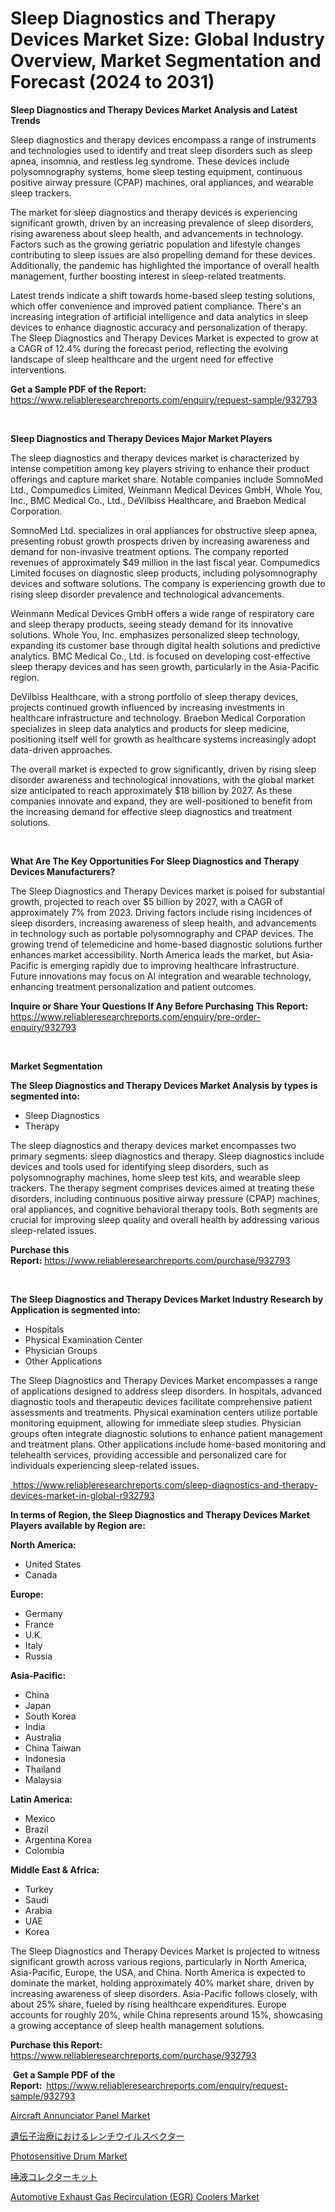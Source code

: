<p><h1>Sleep Diagnostics and Therapy Devices Market Size: Global Industry Overview, Market Segmentation and Forecast (2024 to 2031)</h1></p><p><strong>Sleep Diagnostics and Therapy Devices Market Analysis and Latest Trends</strong></p>
<p><p>Sleep diagnostics and therapy devices encompass a range of instruments and technologies used to identify and treat sleep disorders such as sleep apnea, insomnia, and restless leg syndrome. These devices include polysomnography systems, home sleep testing equipment, continuous positive airway pressure (CPAP) machines, oral appliances, and wearable sleep trackers. </p><p>The market for sleep diagnostics and therapy devices is experiencing significant growth, driven by an increasing prevalence of sleep disorders, rising awareness about sleep health, and advancements in technology. Factors such as the growing geriatric population and lifestyle changes contributing to sleep issues are also propelling demand for these devices. Additionally, the pandemic has highlighted the importance of overall health management, further boosting interest in sleep-related treatments.</p><p>Latest trends indicate a shift towards home-based sleep testing solutions, which offer convenience and improved patient compliance. There's an increasing integration of artificial intelligence and data analytics in sleep devices to enhance diagnostic accuracy and personalization of therapy. The Sleep Diagnostics and Therapy Devices Market is expected to grow at a CAGR of 12.4% during the forecast period, reflecting the evolving landscape of sleep healthcare and the urgent need for effective interventions.</p></p>
<p><strong>Get a Sample PDF of the Report:&nbsp;</strong> <a href="https://www.reliableresearchreports.com/enquiry/request-sample/932793">https://www.reliableresearchreports.com/enquiry/request-sample/932793</a></p>
<p>&nbsp;</p>
<p><strong>Sleep Diagnostics and Therapy Devices Major Market Players</strong></p>
<p><p>The sleep diagnostics and therapy devices market is characterized by intense competition among key players striving to enhance their product offerings and capture market share. Notable companies include SomnoMed Ltd., Compumedics Limited, Weinmann Medical Devices GmbH, Whole You, Inc., BMC Medical Co., Ltd., DeVilbiss Healthcare, and Braebon Medical Corporation.</p><p>SomnoMed Ltd. specializes in oral appliances for obstructive sleep apnea, presenting robust growth prospects driven by increasing awareness and demand for non-invasive treatment options. The company reported revenues of approximately $49 million in the last fiscal year. Compumedics Limited focuses on diagnostic sleep products, including polysomnography devices and software solutions. The company is experiencing growth due to rising sleep disorder prevalence and technological advancements.</p><p>Weinmann Medical Devices GmbH offers a wide range of respiratory care and sleep therapy products, seeing steady demand for its innovative solutions. Whole You, Inc. emphasizes personalized sleep technology, expanding its customer base through digital health solutions and predictive analytics. BMC Medical Co., Ltd. is focused on developing cost-effective sleep therapy devices and has seen growth, particularly in the Asia-Pacific region.</p><p>DeVilbiss Healthcare, with a strong portfolio of sleep therapy devices, projects continued growth influenced by increasing investments in healthcare infrastructure and technology. Braebon Medical Corporation specializes in sleep data analytics and products for sleep medicine, positioning itself well for growth as healthcare systems increasingly adopt data-driven approaches.</p><p>The overall market is expected to grow significantly, driven by rising sleep disorder awareness and technological innovations, with the global market size anticipated to reach approximately $18 billion by 2027. As these companies innovate and expand, they are well-positioned to benefit from the increasing demand for effective sleep diagnostics and treatment solutions.</p></p>
<p>&nbsp;</p>
<p><strong>What Are The Key Opportunities For Sleep Diagnostics and Therapy Devices Manufacturers?</strong></p>
<p><p>The Sleep Diagnostics and Therapy Devices market is poised for substantial growth, projected to reach over $5 billion by 2027, with a CAGR of approximately 7% from 2023. Driving factors include rising incidences of sleep disorders, increasing awareness of sleep health, and advancements in technology such as portable polysomnography and CPAP devices. The growing trend of telemedicine and home-based diagnostic solutions further enhances market accessibility. North America leads the market, but Asia-Pacific is emerging rapidly due to improving healthcare infrastructure. Future innovations may focus on AI integration and wearable technology, enhancing treatment personalization and patient outcomes.</p></p>
<p><strong>Inquire or Share Your Questions If Any Before Purchasing This Report:</strong> <a href="https://www.reliableresearchreports.com/enquiry/pre-order-enquiry/932793">https://www.reliableresearchreports.com/enquiry/pre-order-enquiry/932793</a></p>
<p>&nbsp;</p>
<p><strong>Market Segmentation</strong></p>
<p><strong>The Sleep Diagnostics and Therapy Devices Market Analysis by types is segmented into:</strong></p>
<p><ul><li>Sleep Diagnostics</li><li>Therapy</li></ul></p>
<p><p>The sleep diagnostics and therapy devices market encompasses two primary segments: sleep diagnostics and therapy. Sleep diagnostics include devices and tools used for identifying sleep disorders, such as polysomnography machines, home sleep test kits, and wearable sleep trackers. The therapy segment comprises devices aimed at treating these disorders, including continuous positive airway pressure (CPAP) machines, oral appliances, and cognitive behavioral therapy tools. Both segments are crucial for improving sleep quality and overall health by addressing various sleep-related issues.</p></p>
<p><strong>Purchase this Report:&nbsp;</strong><a href="https://www.reliableresearchreports.com/purchase/932793">https://www.reliableresearchreports.com/purchase/932793</a></p>
<p>&nbsp;</p>
<p><strong>The Sleep Diagnostics and Therapy Devices Market Industry Research by Application is segmented into:</strong></p>
<p><ul><li>Hospitals</li><li>Physical Examination Center</li><li>Physician Groups</li><li>Other Applications</li></ul></p>
<p><p>The Sleep Diagnostics and Therapy Devices Market encompasses a range of applications designed to address sleep disorders. In hospitals, advanced diagnostic tools and therapeutic devices facilitate comprehensive patient assessments and treatments. Physical examination centers utilize portable monitoring equipment, allowing for immediate sleep studies. Physician groups often integrate diagnostic solutions to enhance patient management and treatment plans. Other applications include home-based monitoring and telehealth services, providing accessible and personalized care for individuals experiencing sleep-related issues.</p></p>
<p><a href="https://www.reliableresearchreports.com/sleep-diagnostics-and-therapy-devices-market-in-global-r932793">&nbsp;https://www.reliableresearchreports.com/sleep-diagnostics-and-therapy-devices-market-in-global-r932793</a></p>
<p><strong>In terms of Region, the Sleep Diagnostics and Therapy Devices Market Players available by Region are:</strong></p>
<p>
    <p> <strong> North America: </strong>
        <ul>
            <li>United States</li>
            <li>Canada</li>
        </ul>
        </p> 
    <p> <strong> Europe: </strong>
        <ul>
            <li>Germany</li>
            <li>France</li>
            <li>U.K.</li>
            <li>Italy</li>
            <li>Russia</li>
        </ul>
        </p> 
    <p> <strong> Asia-Pacific: </strong>
        <ul>
            <li>China</li>
            <li>Japan</li>
            <li>South Korea</li>
            <li>India</li>
            <li>Australia</li>
            <li>China Taiwan</li>
            <li>Indonesia</li>
            <li>Thailand</li>
            <li>Malaysia</li>
        </ul>
        </p> 
    <p> <strong> Latin America: </strong>
        <ul>
            <li>Mexico</li>
            <li>Brazil</li>
            <li>Argentina Korea</li>
            <li>Colombia</li>
        </ul>
        </p> 
    <p> <strong> Middle East & Africa: </strong>
        <ul>
            <li>Turkey</li>
            <li>Saudi</li>
            <li>Arabia</li>
            <li>UAE</li>
            <li>Korea</li>
        </ul>
    </p>
    </p>
<p><p>The Sleep Diagnostics and Therapy Devices Market is projected to witness significant growth across various regions, particularly in North America, Asia-Pacific, Europe, the USA, and China. North America is expected to dominate the market, holding approximately 40% market share, driven by increasing awareness of sleep disorders. Asia-Pacific follows closely, with about 25% share, fueled by rising healthcare expenditures. Europe accounts for roughly 20%, while China represents around 15%, showcasing a growing acceptance of sleep health management solutions.</p></p>
<p><strong>Purchase this Report: </strong><a href="https://www.reliableresearchreports.com/purchase/932793">https://www.reliableresearchreports.com/purchase/932793</a></p>
<p>&nbsp;<strong>Get a Sample PDF of the Report:&nbsp;&nbsp;</strong><a href="https://www.reliableresearchreports.com/enquiry/request-sample/932793">https://www.reliableresearchreports.com/enquiry/request-sample/932793</a></p>
<p><strong></strong></p>
<p><p><a href="https://www.linkedin.com/pulse/why-should-you-invest-aircraft-annunciator-panel-market-5fxge?trackingId=KqJaQOw1Q7Wmc0JWQBhyLg%3D%3D">Aircraft Annunciator Panel Market</a></p><p><a href="https://medium.com/@lillianamurazik2023/lentiviral-vector-in-gene-therapy-market-%E3%81%AF-%E3%82%B3%E3%82%B9%E3%83%88%E7%AE%A1%E7%90%86%E3%81%A8%E5%8A%B9%E7%8E%87%E5%90%91%E4%B8%8A%E3%82%92%E5%84%AA%E5%85%88%E3%81%97%E3%81%BE%E3%81%99-%E3%81%95%E3%82%89%E3%81%AB-%E5%A0%B1%E5%91%8A%E6%9B%B8%E3%81%AF%E5%B8%82%E5%A0%B4%E3%81%AE%E9%9C%80%E8%A6%81%E9%9D%A2%E3%81%A8%E4%BE%9B%E7%B5%A6%E9%9D%A2%E3%81%AE%E4%B8%A1%E6%96%B9%E3%82%92%E3%82%AB%E3%83%90%E3%83%BC%E3%81%97%E3%81%A6%E3%81%84%E3%81%BE%E3%81%99-aef29a43bf84">遺伝子治療におけるレンチウイルスベクター</a></p><p><a href="https://medium.com/@nancyalvarado586/the-global-photosensitive-drum-market-identifies-drivers-restraints-opportunities-and-trends-70dd58f115e9">Photosensitive Drum Market</a></p><p><a href="https://medium.com/@lillianamurazik2023/saliva-collector-kits-market-%E3%81%AE%E3%82%B0%E3%83%AD%E3%83%BC%E3%83%90%E3%83%AB%E5%B8%82%E5%A0%B4%E6%A6%82%E8%A6%81%E3%81%AF-%E4%B8%96%E7%95%8C%E3%81%8A%E3%82%88%E3%81%B3%E4%B8%BB%E8%A6%81%E5%B8%82%E5%A0%B4%E3%81%AB%E3%81%8A%E3%81%91%E3%82%8B%E6%A5%AD%E7%95%8C%E3%81%AB%E5%BD%B1%E9%9F%BF%E3%82%92%E4%B8%8E%E3%81%88%E3%82%8B%E4%B8%BB%E8%A6%81%E3%81%AA%E3%83%88%E3%83%AC%E3%83%B3%E3%83%89%E3%81%AB%E3%81%A4%E3%81%84%E3%81%A6-%E7%8B%AC%E8%87%AA%E3%81%AE%E8%A6%96%E7%82%B9%E3%82%92%E6%8F%90%E4%BE%9B%E3%81%97%E3%81%BE%E3%81%99-dd3ccd4198db">唾液コレクターキット</a></p><p><a href="https://issuu.com/reportprime-2/docs/automotive-exhaust-gas-recirculatio_80035c809b82cc">Automotive Exhaust Gas Recirculation (EGR) Coolers Market</a></p></p>